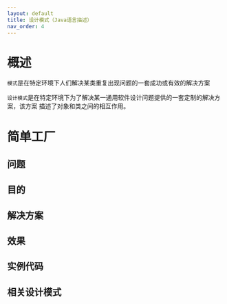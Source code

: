 ```yaml
---
layout: default
title: 设计模式（Java语言描述）
nav_order: 4
---
```


# 概述

`模式`是在特定环境下人们解决某类重复出现问题的一套成功或有效的解决方案

`设计模式`是在特定环境下为了解决某一通用软件设计问题提供的一套定制的解决方案，该方案
描述了对象和类之间的相互作用。



# 简单工厂

## 问题

## 目的

## 解决方案

## 效果

## 实例代码

## 相关设计模式
